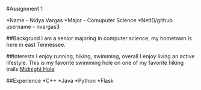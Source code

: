 #Assignment 1

*Name - Nidya Vargas
*Major - Comuputer Science
*NetID/github username - nvargas3

##Backgrund
I am a senior majoring in computer science, my hometown is here in east Tennessee. 

##Interests
I enjoy running, hiking, swimming, overall I enjoy living an active lifestyle. This is my favorite swimming hole on one of my favorite hiking trails:[Midnight Hole](https://smokymountainnationalpark.com/blog/midnight-hole-hidden-gem-in-smokies/)

##Experience
*C++
*Java
*Python
*Flask
